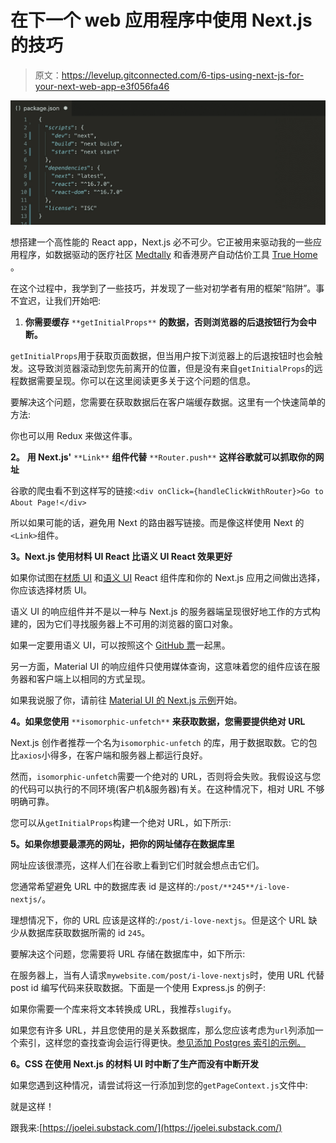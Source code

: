 # 在下一个 web 应用程序中使用 Next.js 的技巧

> 原文：<https://levelup.gitconnected.com/6-tips-using-next-js-for-your-next-web-app-e3f056fa46>

![](img/124118d22a1f79bf9b71b21ba74aaab1.png)

想搭建一个高性能的 React app，Next.js 必不可少。它正被用来驱动我的一些应用程序，如数据驱动的医疗社区 [Medtally](http://medtally.com) 和香港房产自动估价工具 [True Home](https://truehome.hk) 。

在这个过程中，我学到了一些技巧，并发现了一些对初学者有用的框架“陷阱”。事不宜迟，让我们开始吧:

1.  **你需要缓存** `**getInitialProps**` **的数据，否则浏览器的后退按钮行为会中断。**

`getInitialProps`用于获取页面数据，但当用户按下浏览器上的后退按钮时也会触发。这导致浏览器滚动到您先前离开的位置，但是没有来自`getInitialProps`的远程数据需要呈现。你可以在这里阅读更多关于这个问题的信息。

要解决这个问题，您需要在获取数据后在客户端缓存数据。这里有一个快速简单的方法:

你也可以用 Redux 来做这件事。

**2。** **用 Next.js'** `**Link**` **组件代替** `**Router.push**` **这样谷歌就可以抓取你的网址**

谷歌的爬虫看不到这样写的链接:`<div onClick={handleClickWithRouter}>Go to About Page!</div>`

所以如果可能的话，避免用 Next 的路由器写链接。而是像这样使用 Next 的`<Link>`组件。

**3。Next.js 使用材料 UI React 比语义 UI React 效果更好**

如果你试图在[材质 UI](https://material-ui.com/) 和[语义 UI](https://react.semantic-ui.com/) React 组件库和你的 Next.js 应用之间做出选择，你应该选择材质 UI。

语义 UI 的响应组件并不是以一种与 Next.js 的服务器端呈现很好地工作的方式构建的，因为它们寻找服务器上不可用的浏览器的窗口对象。

如果一定要用语义 UI，可以按照这个 [GitHub 票](https://github.com/Semantic-Org/Semantic-UI-React/issues/3361)一起黑。

另一方面，Material UI 的响应组件只使用媒体查询，这意味着您的组件应该在服务器和客户端上以相同的方式呈现。

如果我说服了你，请前往 [Material UI 的 Next.js 示例](https://github.com/mui-org/material-ui/tree/next/examples/nextjs)开始。

**4。如果您使用** `**isomorphic-unfetch**` **来获取数据，您需要提供绝对 URL**

Next.js 创作者推荐一个名为`isomorphic-unfetch` 的库，用于数据取数。它的包比`axios`小得多，在客户端和服务器上都运行良好。

然而，`isomorphic-unfetch`需要一个绝对的 URL，否则将会失败。我假设这与您的代码可以执行的不同环境(客户机&服务器)有关。在这种情况下，相对 URL 不够明确可靠。

您可以从`getInitialProps`构建一个绝对 URL，如下所示:

**5。如果你想要最漂亮的网址，把你的网址储存在数据库里**

网址应该很漂亮，这样人们在谷歌上看到它们时就会想点击它们。

您通常希望避免 URL 中的数据库表 id 是这样的:`/post/**245**/i-love-nextjs/`。

理想情况下，你的 URL 应该是这样的:`/post/i-love-nextjs`。但是这个 URL 缺少从数据库获取数据所需的 id `245`。

要解决这个问题，您需要将 URL 存储在数据库中，如下所示:

在服务器上，当有人请求`mywebsite.com/post/i-love-nextjs`时，使用 URL 代替 post id 编写代码来获取数据。下面是一个使用 Express.js 的例子:

如果你需要一个库来将文本转换成 URL，我推荐`slugify`。

如果您有许多 URL，并且您使用的是关系数据库，那么您应该考虑为`url`列添加一个索引，这样您的查找查询会运行得更快。[参见添加 Postgres 索引的示例。](https://www.postgresql.org/docs/9.1/sql-createindex.html)

**6。CSS 在使用 Next.js 的材料 UI 时中断了生产而没有中断开发**

如果您遇到这种情况，请尝试将这一行添加到您的`getPageContext.js`文件中:

就是这样！

跟我来:[https://joelei.substack.com/](https://joelei.substack.com/)